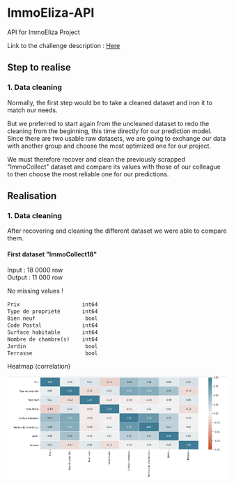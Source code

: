 # ImmoEliza-API

API for ImmoEliza Project

Link to the challenge description :  [Here](https://github.com/becodeorg/CRL-Turing-4.22/blob/master/Projects/4.Prediction_api/README.md)

## Step to realise

### 1. Data cleaning

Normally, the first step would be to take a cleaned dataset and iron it to match our needs.  

But we preferred to start again from the uncleaned dataset to redo the cleaning from the beginning, this time directly for our prediction model.  
Since there are two usable raw datasets, we are going to exchange our data with another group and choose the most optimized one for our project.

We must therefore recover and clean the previously scrapped "ImmoCollect" dataset and compare its values with those of our colleague to then choose the most reliable one for our predictions.

## Realisation

### 1. Data cleaning

After recovering and cleaning the different dataset we were able to compare them.  

#### First dataset "ImmoCollect18"
   
Input : 18 0000 row  
Output : 11 000 row  

No missing values !

```
Prix                    int64
Type de propriété       int64
Bien neuf                bool
Code Postal             int64
Surface habitable       int64
Nombre de chambre(s)    int64
Jardin                   bool
Terrasse                 bool
```

Heatmap (correlation) 

![heatmap](./assets/hm1.png "heatmap du dataset ImmoCollect18")
